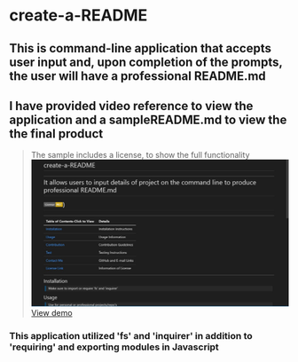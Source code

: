 # create-a-README

## This is command-line application that accepts user input and, upon completion of the prompts, the user will have a professional README.md 

## I have provided video reference to view the application and a sampleREADME.md to view the the final product

> The sample includes a license, to show the full functionality
>![View Screenshot](./screenshot.jpg)  
> [View demo](https://watch.screencastify.com/v/OdQQDHeRTyr1IQZNU3p9)  




### This application utilized 'fs' and 'inquirer' in addition to 'requiring' and exporting modules in Javascript 
